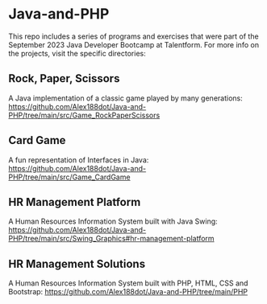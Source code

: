 # Java-and-PHP

This repo includes a series of programs and exercises that were part of the September 2023 Java Developer Bootcamp at Talentform. For more info on the projects, visit the specific directories:

## Rock, Paper, Scissors
A Java implementation of a classic game played by many generations:
https://github.com/Alex188dot/Java-and-PHP/tree/main/src/Game_RockPaperScissors

## Card Game
A fun representation of Interfaces in Java:
https://github.com/Alex188dot/Java-and-PHP/tree/main/src/Game_CardGame

## HR Management Platform
A Human Resources Information System built with Java Swing:
https://github.com/Alex188dot/Java-and-PHP/tree/main/src/Swing_Graphics#hr-management-platform

## HR Management Solutions 
A Human Resources Information System built with PHP, HTML, CSS and Bootstrap:
https://github.com/Alex188dot/Java-and-PHP/tree/main/PHP
